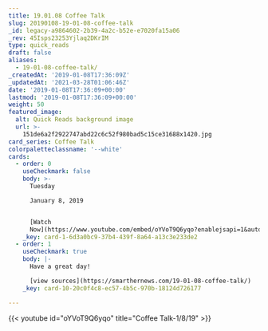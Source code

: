 ```yaml
---
title: 19.01.08 Coffee Talk
slug: 20190108-19-01-08-coffee-talk
_id: legacy-a9864602-2b39-4a2c-b52e-e7020fa15a06
_rev: 45Isps23253Yjlaq2DKrIM
type: quick_reads
draft: false
aliases:
  - 19-01-08-coffee-talk/
_createdAt: '2019-01-08T17:36:09Z'
_updatedAt: '2021-03-28T01:06:46Z'
date: '2019-01-08T17:36:09+00:00'
lastmod: '2019-01-08T17:36:09+00:00'
weight: 50
featured_image:
  alt: Quick Reads background image
  url: >-
    151de6a2f2922747abd22c6c52f980bad5c15ce31688x1420.jpg
card_series: Coffee Talk
colorpaletteclassname: '--white'
cards:
  - order: 0
    useCheckmark: false
    body: >-
      Tuesday  

      January 8, 2019


      [Watch
      Now](https://www.youtube.com/embed/oYVoT9Q6yqo?enablejsapi=1&autoplay=1&rel=0)
    _key: card-1-6d3a0bc9-37b4-439f-8a64-a13c3e233de2
  - order: 1
    useCheckmark: true
    body: |-
      Have a great day!

      [view sources](https://smarthernews.com/19-01-08-coffee-talk/)
    _key: card-10-20c0f4c8-ec57-4b5c-970b-18124d726177

---
```

{{< youtube id="oYVoT9Q6yqo" title="Coffee Talk-1/8/19" >}}